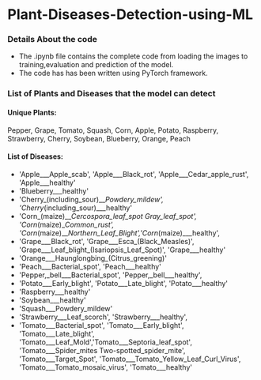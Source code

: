 # Plant-Diseases-Detection-using-ML


### Details About the code

* The .ipynb file contains the complete code from loading the images to training,evaluation and prediction of the model.<br/>
* The code has has been written using PyTorch framework.


### List of Plants and Diseases that the model can detect

#### Unique Plants: 
 Pepper, Grape, Tomato, Squash, Corn, Apple, Potato, Raspberry, Strawberry, Cherry, Soybean, Blueberry, Orange, Peach

#### List of Diseases:
* 'Apple___Apple_scab', 'Apple___Black_rot', 'Apple___Cedar_apple_rust', 'Apple___healthy'
* 'Blueberry___healthy'
* 'Cherry_(including_sour)___Powdery_mildew', 'Cherry_(including_sour)___healthy' 
* 'Corn_(maize)___Cercospora_leaf_spot Gray_leaf_spot', 'Corn_(maize)___Common_rust_', 'Corn_(maize)___Northern_Leaf_Blight','Corn_(maize)___healthy', 
* 'Grape___Black_rot', 'Grape___Esca_(Black_Measles)', 'Grape___Leaf_blight_(Isariopsis_Leaf_Spot)', 'Grape___healthy'
* 'Orange___Haunglongbing_(Citrus_greening)'
* 'Peach___Bacterial_spot', 'Peach___healthy' 
* 'Pepper,_bell___Bacterial_spot', 'Pepper,_bell___healthy', 
* 'Potato___Early_blight', 'Potato___Late_blight', 'Potato___healthy'
* 'Raspberry___healthy'
* 'Soybean___healthy'
* 'Squash___Powdery_mildew'
* 'Strawberry___Leaf_scorch', 'Strawberry___healthy', 
* 'Tomato___Bacterial_spot', 'Tomato___Early_blight', 'Tomato___Late_blight', 'Tomato___Leaf_Mold','Tomato___Septoria_leaf_spot', 'Tomato___Spider_mites Two-spotted_spider_mite', 'Tomato___Target_Spot', 'Tomato___Tomato_Yellow_Leaf_Curl_Virus', 'Tomato___Tomato_mosaic_virus', 'Tomato___healthy'
